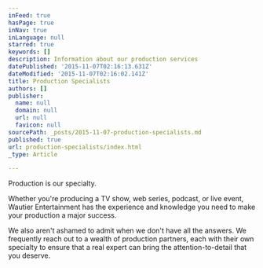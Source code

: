 ```yaml
---
inFeed: true
hasPage: true
inNav: true
inLanguage: null
starred: true
keywords: []
description: Information about our production services
datePublished: '2015-11-07T02:16:13.631Z'
dateModified: '2015-11-07T02:16:02.141Z'
title: Production Specialists
authors: []
publisher:
  name: null
  domain: null
  url: null
  favicon: null
sourcePath: _posts/2015-11-07-production-specialists.md
published: true
url: production-specialists/index.html
_type: Article

---
```

Production is our specialty.

Whether you're producing a TV show, web series, podcast, or live event, Wautier Entertainment has the experience and knowledge you need to make your production a major success. 

We also aren't ashamed to admit when we don't have all the answers.  We frequently reach out to a wealth of production partners, each with their own specialty to ensure that a real expert can bring the attention-to-detail that you deserve.